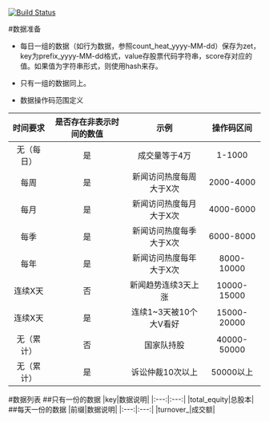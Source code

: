 [![Build Status](https://travis-ci.org/ysrotciv/backtesting.svg?branch=master)](https://travis-ci.org/ysrotciv/backtesting)

#数据准备
* 每日一组的数据（如行为数据，参照count_heat_yyyy-MM-dd）保存为zet，key为prefix_yyyy-MM-dd格式，value存股票代码字符串，score存对应的值。如果值为字符串形式，则使用hash来存。
* 只有一组的数据同上。

* 数据操作码范围定义

|时间要求|是否存在非表示时间的数值|示例|操作码区间|
|:---:|:---:|:---:|:---:|
|无（每日）|是|成交量等于4万|1-1000|
|每周|是|新闻访问热度每周大于X次|2000-4000|
|每月|是|新闻访问热度每月大于X次|4000-6000|
|每季|是|新闻访问热度每季大于X次|6000-8000|
|每年|是|新闻访问热度每年大于X次|8000-10000|
|连续X天|否|新闻趋势连续3天上涨|10000-15000|
|连续X天|是|连续1~3天被10个大V看好|15000-20000|
|无（累计）|否|国家队持股|40000-50000|
|无（累计）|是|诉讼仲裁10次以上|50000以上|

#数据列表
##只有一份的数据
|key|数据说明|
|:---:|:---:|
|total_equity|总股本|
##每天一份的数据
|前缀|数据说明|
|:---:|:---:|
|turnover_|成交额|
